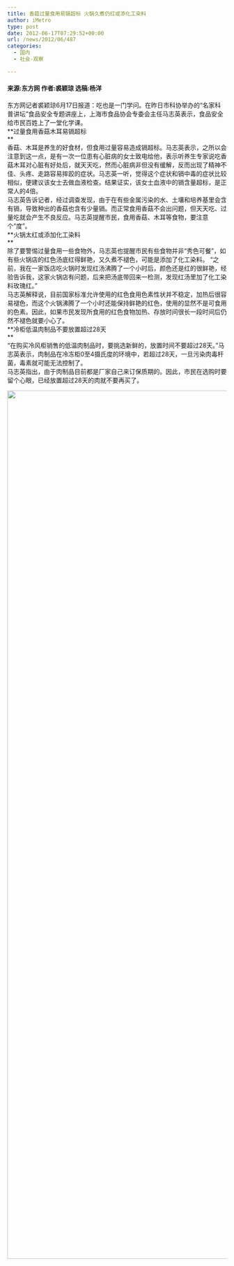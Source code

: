 ```yaml
---
title: 香菇过量食用易镉超标 火锅久煮仍红或添化工染料
author: iMetro
type: post
date: 2012-06-17T07:29:52+00:00
url: /news/2012/06/487
categories:
  - 国内
  - 社会-观察

---
```

#### **来源:东方网 作者:裘颖琼 选稿:杨洋**

东方网记者裘颖琼6月17日报道：吃也是一门学问。在昨日市科协举办的“名家科普讲坛”食品安全专题讲座上，上海市食品协会专委会主任马志英表示，食品安全给市民百姓上了一堂化学课。  
**过量食用香菇木耳易镉超标  
**  
香菇、木耳是养生的好食材，但食用过量容易造成镉超标。马志英表示，之所以会注意到这一点，是有一次一位患有心脏病的女士致电给他，表示听养生专家说吃香菇木耳对心脏有好处后，就天天吃，然而心脏病非但没有缓解，反而出现了精神不佳、头疼、走路容易摔跤的症状。马志英一听，觉得这个症状和镉中毒的症状比较相似，便建议该女士去做血液检查。结果证实，该女士血液中的镉含量超标，是正常人的4倍。  
马志英告诉记者，经过调查发现，由于在有些金属污染的水、土壤和培养基里会含有镉，导致种出的香菇也含有少量镉。而正常食用香菇不会出问题，但天天吃、过量吃就会产生不良反应。马志英提醒市民，食用香菇、木耳等食物，要注意个“度”。  
**火锅太红或添加化工染料  
**  
除了要警惕过量食用一些食物外，马志英也提醒市民有些食物并非“秀色可餐”，如有些火锅店的红色汤底红得鲜艳，又久煮不褪色，可能是添加了化工染料。 “之前，我在一家饭店吃火锅时发现红汤沸腾了一个小时后，颜色还是红的很鲜艳，经验告诉我，这家火锅店有问题，后来把汤底带回来一检测，发现红汤里加了化工染料玫瑰红。”  
马志英解释说，目前国家标准允许使用的红色食用色素性状并不稳定，加热后很容易褪色，而这个火锅沸腾了一个小时还能保持鲜艳的红色，使用的显然不是可食用的色素。因此，如果市民发现所食用的红色食物加热、存放时间很长一段时间后仍然不褪色就要小心了。  
**冷柜低温肉制品不要放置超过28天  
**  
“在购买冷风柜销售的低温肉制品时，要挑选新鲜的，放置时间不要超过28天。”马志英表示，肉制品在冷冻柜0至4摄氏度的环境中，若超过28天，一旦污染肉毒杆菌，毒素就可能无法控制了。  
马志英指出，由于肉制品目前都是厂家自己来订保质期的。因此，市民在选购时要留个心眼，已经放置超过28天的肉就不要再买了。

[<img class="aligncenter size-full wp-image-501" title="3854690_152406007233_2_副本" src="http://metronews-wordpress.stor.sinaapp.com/uploads/2012/06/3854690_152406007233_2_副本.jpg" alt="" width="1022" height="1992" />][1]

 [1]: http://metronews-wordpress.stor.sinaapp.com/uploads/2012/06/3854690_152406007233_2_副本.jpg